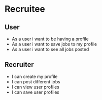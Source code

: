 # Recruitee

## User
* As a user i want to be having a profile
* As a user i want to save jobs to my profile
* As a user i want to see all jobs posted

## Recruiter
* I can create my profile
* I can post different jobs 
* I can view user profiles
* I can save user profiles


